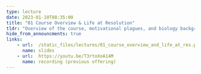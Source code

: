```yaml
---
type: lecture
date: 2023-01-10T08:35:00
title: "01 Course Overview & Life at Resolution"
tldr: "Overview of the course, motivational plagues, and biology background from DNA to Ecosystems"
hide_from_announcments: true
links: 
    - url:  /static_files/lectures/01_course_overview_and_life_at_res.pdf  
      name: slides
    - url:  https://youtu.be/T3rtoXoA14M
      name: recording (previous offering)
---
```

